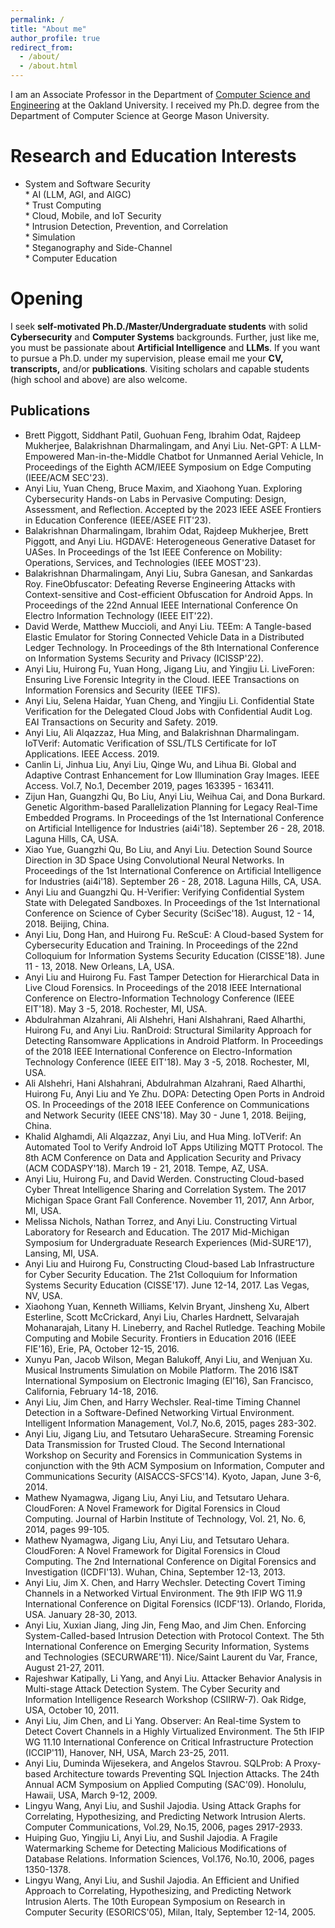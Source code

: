 ```yaml
---
permalink: /
title: "About me"
author_profile: true
redirect_from: 
  - /about/
  - /about.html
---
```


I am an Associate Professor in the Department of [Computer Science and Engineering](https://www.oakland.edu/secs/directory/liu/) at the Oakland University. I received my Ph.D. degree from the Department of Computer Science at George Mason University.



Research and Education Interests
======
* System and Software Security 
<br>* AI (LLM, AGI, and AIGC)
<br>* Trust Computing 
<br>* Cloud, Mobile, and IoT Security
<br>* Intrusion Detection, Prevention, and Correlation
<br>* Simulation
<br>* Steganography and Side-Channel
<br>* Computer Education

Opening
======
I seek **self-motivated Ph.D./Master/Undergraduate students** with solid **Cybersecurity** and **Computer Systems** backgrounds. Further, just like me, you must be passionate about **Artificial Intelligence** and **LLMs**. If you want to pursue a Ph.D. under my supervision, please email me your **CV, transcripts,** and/or **publications**. Visiting scholars and capable students (high school and above) are also welcome.



Publications
------
* Brett Piggott, Siddhant Patil, Guohuan Feng, Ibrahim Odat, Rajdeep Mukherjee, Balakrishnan Dharmalingam, and Anyi Liu. Net-GPT: A LLM-Empowered Man-in-the-Middle Chatbot for Unmanned Aerial Vehicle, In Proceedings of the Eighth ACM/IEEE Symposium on Edge Computing (IEEE/ACM SEC'23).
* Anyi Liu, Yuan Cheng, Bruce Maxim, and Xiaohong Yuan. Exploring Cybersecurity Hands-on Labs in Pervasive Computing: Design, Assessment, and Reflection. Accepted by the 2023 IEEE ASEE Frontiers in Education Conference (IEEE/ASEE FIT'23).
* Balakrishnan Dharmalingam, Ibrahim Odat, Rajdeep Mukherjee, Brett Piggott, and Anyi Liu. HGDAVE: Heterogeneous Generative Dataset for UASes. In Proceedings of the 1st IEEE Conference on Mobility: Operations, Services, and Technologies (IEEE MOST'23).
* Balakrishnan Dharmalingam, Anyi Liu, Subra Ganesan, and Sankardas Roy. FineObfuscator: Defeating Reverse Engineering Attacks with Context-sensitive and Cost-efficient Obfuscation for Android Apps. In Proceedings of the 22nd Annual IEEE International Conference On Electro Information Technology (IEEE EIT'22).
* David Werde, Matthew Muccioli, and Anyi Liu. TEEm: A Tangle-based Elastic Emulator for Storing Connected Vehicle Data in a Distributed Ledger Technology. In Proceedings of the 8th International Conference on Information Systems Security and Privacy (ICISSP'22).
* Anyi Liu, Huirong Fu, Yuan Hong, Jigang Liu, and Yingjiu Li. LiveForen: Ensuring Live Forensic Integrity in the Cloud. IEEE Transactions on Information Forensics and Security (IEEE TIFS).
* Anyi Liu, Selena Haidar, Yuan Cheng, and Yingjiu Li. Confidential State Verification for the Delegated Cloud Jobs with Confidential Audit Log. EAI Transactions on Security and Safety. 2019.
* Anyi Liu, Ali Alqazzaz, Hua Ming, and Balakrishnan Dharmalingam. IoTVerif: Automatic Verification of SSL/TLS Certificate for IoT Applications. IEEE Access. 2019.
* Canlin Li, Jinhua Liu, Anyi Liu, Qinge Wu, and Lihua Bi. Global and Adaptive Contrast Enhancement for Low Illumination Gray Images. IEEE Access. Vol.7, No.1, December 2019, pages 163395 - 163411.
* Zijun Han, Guangzhi Qu, Bo Liu, Anyi Liu, Weihua Cai, and Dona Burkard. Genetic Algorithm-based Parallelization Planning for Legacy Real-Time Embedded Programs. In Proceedings of the 1st International Conference on Artificial Intelligence for Industries (ai4i'18). September 26 - 28, 2018. Laguna Hills, CA, USA.
* Xiao Yue, Guangzhi Qu, Bo Liu, and Anyi Liu. Detection Sound Source Direction in 3D Space Using Convolutional Neural Networks. In Proceedings of the 1st International Conference on Artificial Intelligence for Industries (ai4i'18). September 26 - 28, 2018. Laguna Hills, CA, USA.
* Anyi Liu and Guangzhi Qu. H-Verifier: Verifying Confidential System State with Delegated Sandboxes. In Proceedings of the 1st International Conference on Science of Cyber Security (SciSec'18). August, 12 - 14, 2018. Beijing, China.
* Anyi Liu, Dong Han, and Huirong Fu. ReScuE: A Cloud-based System for Cybersecurity Education and Training. In Proceedings of the 22nd Colloquium for Information Systems Security Education (CISSE'18). June 11 - 13, 2018. New Orleans, LA, USA.
* Anyi Liu and Huirong Fu. Fast Tamper Detection for Hierarchical Data in Live Cloud Forensics. In Proceedings of the 2018 IEEE International Conference on Electro-Information Technology Conference (IEEE EIT'18). May 3 -5, 2018. Rochester, MI, USA.
* Abdulrahman Alzahrani, Ali Alshehri, Hani Alshahrani, Raed Alharthi, Huirong Fu, and Anyi Liu. RanDroid: Structural Similarity Approach for Detecting Ransomware Applications in Android Platform. In Proceedings of the 2018 IEEE International Conference on Electro-Information Technology Conference (IEEE EIT'18). May 3 -5, 2018. Rochester, MI, USA.
* Ali Alshehri, Hani Alshahrani, Abdulrahman Alzahrani, Raed Alharthi, Huirong Fu, Anyi Liu and Ye Zhu. DOPA: Detecting Open Ports in Android OS. In Proceedings of the 2018 IEEE Conference on Communications and Network Security (IEEE CNS'18). May 30 - June 1, 2018. Beijing, China.
* Khalid Alghamdi, Ali Alqazzaz, Anyi Liu, and Hua Ming. IoTVerif: An Automated Tool to Verify Android IoT Apps Utilizing MQTT Protocol. The 8th ACM Conference on Data and Application Security and Privacy (ACM CODASPY'18). March 19 - 21, 2018. Tempe, AZ, USA.
* Anyi Liu, Huirong Fu, and David Werden. Constructing Cloud-based Cyber Threat Intelligence Sharing and Correlation System. The 2017 Michigan Space Grant Fall Conference. November 11, 2017, Ann Arbor, MI, USA.
* Melissa Nichols, Nathan Torrez, and Anyi Liu. Constructing Virtual Laboratory for Research and Education. The 2017 Mid-Michigan Symposium for Undergraduate Research Experiences (Mid-SURE‘17), Lansing, MI, USA.
* Anyi Liu and Huirong Fu, Constructing Cloud-based Lab Infrastructure for Cyber Security Education. The 21st Colloquium for Information Systems Security Education (CISSE'17). June 12-14, 2017. Las Vegas, NV, USA.
* Xiaohong Yuan, Kenneth Williams, Kelvin Bryant, Jinsheng Xu, Albert Esterline, Scott McCrickard, Anyi Liu, Charles Hardnett, Selvarajah Mohanarajah, Litany H. Lineberry, and Rachel Rutledge. Teaching Mobile Computing and Mobile Security. Frontiers in Education 2016 (IEEE FIE'16), Erie, PA, October 12-15, 2016.
* Xunyu Pan, Jacob Wilson, Megan Balukoff, Anyi Liu, and Wenjuan Xu. Musical Instruments Simulation on Mobile Platform. The 2016 IS&T International Symposium on Electronic Imaging (EI'16), San Francisco, California, February 14-18, 2016.
* Anyi Liu, Jim Chen, and Harry Wechsler. Real-time Timing Channel Detection in a Software-Defined Networking Virtual Environment. Intelligent Information Management, Vol.7, No.6, 2015, pages 283-302.
* Anyi Liu, Jigang Liu, and Tetsutaro UeharaSecure. Streaming Forensic Data Transmission for Trusted Cloud. The Second International Workshop on Security and Forensics in Communication Systems in conjunction with the 9th ACM Symposium on Information, Computer and Communications Security (AISACCS-SFCS'14). Kyoto, Japan, June 3-6, 2014.
* Mathew Nyamagwa, Jigang Liu, Anyi Liu, and Tetsutaro Uehara. CloudForen: A Novel Framework for Digital Forensics in Cloud Computing. Journal of Harbin Institute of Technology, Vol. 21, No. 6, 2014, pages 99-105.
* Mathew Nyamagwa, Jigang Liu, Anyi Liu, and Tetsutaro Uehara. CloudForen: A Novel Framework for Digital Forensics in Cloud Computing. The 2nd International Conference on Digital Forensics and Investigation (ICDFI'13). Wuhan, China, September 12-13, 2013.
* Anyi Liu, Jim X. Chen, and Harry Wechsler. Detecting Covert Timing Channels in a Networked Virtual Environment. The 9th IFIP WG 11.9 International Conference on Digital Forensics (ICDF'13). Orlando, Florida, USA. January 28-30, 2013.
* Anyi Liu, Xuxian Jiang, Jing Jin, Feng Mao, and Jim Chen. Enforcing System-Called-based Intrusion Detection with Protocol Context. The 5th International Conference on Emerging Security Information, Systems and Technologies (SECURWARE'11). Nice/Saint Laurent du Var, France, August 21-27, 2011.
* Rajeshwar Katipally, Li Yang, and Anyi Liu. Attacker Behavior Analysis in Multi-stage Attack Detection System. The Cyber Security and Information Intelligence Research Workshop (CSIIRW-7). Oak Ridge, USA, October 10, 2011.
* Anyi Liu, Jim Chen, and Li Yang. Observer: An Real-time System to Detect Covert Channels in a Highly Virtualized Environment. The 5th IFIP WG 11.10 International Conference on Critical Infrastructure Protection (ICCIP'11), Hanover, NH, USA, March 23-25, 2011.
* Anyi Liu, Duminda Wijesekera, and Angelos Stavrou. SQLProb: A Proxy-based Architecture towards Preventing SQL Injection Attacks. The 24th Annual ACM Symposium on Applied Computing (SAC'09). Honolulu, Hawaii, USA, March 9-12, 2009.
* Lingyu Wang, Anyi Liu, and Sushil Jajodia. Using Attack Graphs for Correlating, Hypothesizing, and Predicting Network Intrusion Alerts. Computer Communications, Vol.29, No.15, 2006, pages 2917-2933.
* Huiping Guo, Yingjiu Li, Anyi Liu, and Sushil Jajodia. A Fragile Watermarking Scheme for Detecting Malicious Modifications of Database Relations. Information Sciences, Vol.176, No.10, 2006, pages 1350-1378.
* Lingyu Wang, Anyi Liu, and Sushil Jajodia. An Efficient and Unified Approach to Correlating, Hypothesizing, and Predicting Network Intrusion Alerts. The 10th European Symposium on Research in Computer Security (ESORICS'05), Milan, Italy, September 12-14, 2005.

